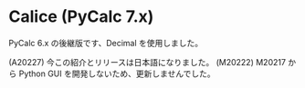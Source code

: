 # Calice (PyCalc 7.x)

PyCalc 6.x の後継版です、Decimal を使用しました。

(A20227) 今この紹介とリリースは日本語になりました。
(M20222) M20217 から Python GUI を開発しないため、更新しませんでした。
